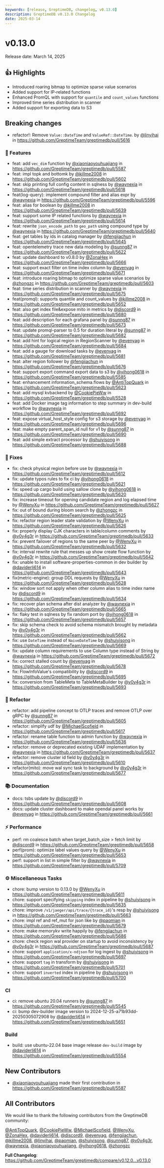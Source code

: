 ```yaml
---
keywords: [release, GreptimeDB, changelog, v0.13.0]
description: GreptimeDB v0.13.0 Changelog
date: 2025-03-14
---
```


# v0.13.0

Release date: March 14, 2025

## 👍 Highlights

* Introduced roaring bitmap to optimize sparse value scenarios
* Added support for IP-related functions
* Enhanced PromQL with support for `quantile` and `count_values` functions
* Improved time series distribution in scanner
* Added support for exporting data to S3

## Breaking changes

* refactor!: Remove `Value::DateTime` and `ValueRef::DateTime`. by [@linyihai](https://github.com/linyihai) in https://github.com/GreptimeTeam/greptimedb/pull/5616

### 🚀 Features

* feat: add `vec_dim` function by [@xiaoniaoyouhuajiang](https://github.com/xiaoniaoyouhuajiang) in https://github.com/GreptimeTeam/greptimedb/pull/5587
* feat: impl topk and bottomk by [@killme2008](https://github.com/killme2008) in https://github.com/GreptimeTeam/greptimedb/pull/5602
* feat: skip printing full config content in sqlness by [@waynexia](https://github.com/waynexia) in https://github.com/GreptimeTeam/greptimedb/pull/5618
* feat(log-query): implement compound filter and alias expr by [@waynexia](https://github.com/waynexia) in https://github.com/GreptimeTeam/greptimedb/pull/5596
* feat: alias for boolean by [@killme2008](https://github.com/killme2008) in https://github.com/GreptimeTeam/greptimedb/pull/5639
* feat: support some IP related functions by [@waynexia](https://github.com/waynexia) in https://github.com/GreptimeTeam/greptimedb/pull/5614
* feat: rewrite `json_encode_path` to `geo_path` using compound type by [@waynexia](https://github.com/waynexia) in https://github.com/GreptimeTeam/greptimedb/pull/5640
* feat: get tables by ids in catalog manager by [@fengjiachun](https://github.com/fengjiachun) in https://github.com/GreptimeTeam/greptimedb/pull/5645
* feat: opentelemetry trace new data modeling by [@sunng87](https://github.com/sunng87) in https://github.com/GreptimeTeam/greptimedb/pull/5622
* feat: update dashboard to v0.8.0 by [@ZonaHex](https://github.com/ZonaHex) in https://github.com/GreptimeTeam/greptimedb/pull/5666
* feat: support exact filter on time index column by [@evenyag](https://github.com/evenyag) in https://github.com/GreptimeTeam/greptimedb/pull/5671
* feat: introduce roaring bitmap to optimize sparse value scenarios by [@zhongzc](https://github.com/zhongzc) in https://github.com/GreptimeTeam/greptimedb/pull/5603
* feat: time series distribution in scanner by [@waynexia](https://github.com/waynexia) in https://github.com/GreptimeTeam/greptimedb/pull/5675
* feat(promql): supports quantile and count_values by [@killme2008](https://github.com/killme2008) in https://github.com/GreptimeTeam/greptimedb/pull/5652
* feat: also get index file&expose mito in metrics by [@discord9](https://github.com/discord9) in https://github.com/GreptimeTeam/greptimedb/pull/5680
* feat: add description for each grafana panel by [@sunng87](https://github.com/sunng87) in https://github.com/GreptimeTeam/greptimedb/pull/5673
* feat: update promql-parser to 0.5 for duration literal by [@sunng87](https://github.com/sunng87) in https://github.com/GreptimeTeam/greptimedb/pull/5682
* feat: add hint for logical region in RegionScanner by [@evenyag](https://github.com/evenyag) in https://github.com/GreptimeTeam/greptimedb/pull/5684
* feat: add a gauge for download tasks by [@evenyag](https://github.com/evenyag) in https://github.com/GreptimeTeam/greptimedb/pull/5681
* feat: alter region follower by [@fengjiachun](https://github.com/fengjiachun) in https://github.com/GreptimeTeam/greptimedb/pull/5676
* feat: support export command export data to s3 by [@yihong0618](https://github.com/yihong0618) in https://github.com/GreptimeTeam/greptimedb/pull/5585
* feat: enhancement information_schema.flows by [@AntiTopQuark](https://github.com/AntiTopQuark) in https://github.com/GreptimeTeam/greptimedb/pull/5623
* feat: add mysql kvbackend by [@CookiePieWw](https://github.com/CookiePieWw) in https://github.com/GreptimeTeam/greptimedb/pull/5528
* feat: add Docker image tag information to step summary in dev-build workflow by [@waynexia](https://github.com/waynexia) in https://github.com/GreptimeTeam/greptimedb/pull/5692
* feat: expose virtual_host_style config for s3 storage by [@evenyag](https://github.com/evenyag) in https://github.com/GreptimeTeam/greptimedb/pull/5696
* feat: make empty parent_span_id null for v1 by [@sunng87](https://github.com/sunng87) in https://github.com/GreptimeTeam/greptimedb/pull/5690
* feat: add simple extract processor by [@shuiyisong](https://github.com/shuiyisong) in https://github.com/GreptimeTeam/greptimedb/pull/5688

### 🐛 Fixes

* fix: check physical region before use by [@waynexia](https://github.com/waynexia) in https://github.com/GreptimeTeam/greptimedb/pull/5612
* fix: update typos rules to fix ci by [@yihong0618](https://github.com/yihong0618) in https://github.com/GreptimeTeam/greptimedb/pull/5621
* fix: speed up cargo build using sallow clone by [@yihong0618](https://github.com/yihong0618) in https://github.com/GreptimeTeam/greptimedb/pull/5620
* fix: increase timeout for opening candidate region and log elapsed time by [@WenyXu](https://github.com/WenyXu) in https://github.com/GreptimeTeam/greptimedb/pull/5627
* fix: out of bound during bloom search by [@zhongzc](https://github.com/zhongzc) in https://github.com/GreptimeTeam/greptimedb/pull/5625
* fix: refactor region leader state validation by [@WenyXu](https://github.com/WenyXu) in https://github.com/GreptimeTeam/greptimedb/pull/5626
* fix: properly display CJK characters in table/column comments by [@v0y4g3r](https://github.com/v0y4g3r) in https://github.com/GreptimeTeam/greptimedb/pull/5633
* fix: prevent failover of regions to the same peer by [@WenyXu](https://github.com/WenyXu) in https://github.com/GreptimeTeam/greptimedb/pull/5632
* fix: interval rewrite rule that messes up show create flow function by [@v0y4g3r](https://github.com/v0y4g3r) in https://github.com/GreptimeTeam/greptimedb/pull/5642
* fix: unable to install software-properties-common in dev builder by [@daviderli614](https://github.com/daviderli614) in https://github.com/GreptimeTeam/greptimedb/pull/5643
* fix(metric-engine): group DDL requests by [@WenyXu](https://github.com/WenyXu) in https://github.com/GreptimeTeam/greptimedb/pull/5628
* fix: window sort not apply when other column alias to time index name by [@discord9](https://github.com/discord9) in https://github.com/GreptimeTeam/greptimedb/pull/5634
* fix: recover plan schema after dist analyzer by [@waynexia](https://github.com/waynexia) in https://github.com/GreptimeTeam/greptimedb/pull/5665
* fix: flaky test in sqlness by fix random port by [@yihong0618](https://github.com/yihong0618) in https://github.com/GreptimeTeam/greptimedb/pull/5657
* fix: skip schema check to avoid schema mismatch brought by metadata by [@v0y4g3r](https://github.com/v0y4g3r) in https://github.com/GreptimeTeam/greptimedb/pull/5662
* fix: use `DateTime` instead of `NaiveDateTime` by [@shuiyisong](https://github.com/shuiyisong) in https://github.com/GreptimeTeam/greptimedb/pull/5669
* fix: update column requirements to use Column type instead of String by [@waynexia](https://github.com/waynexia) in https://github.com/GreptimeTeam/greptimedb/pull/5672
* fix: correct stalled count by [@evenyag](https://github.com/evenyag) in https://github.com/GreptimeTeam/greptimedb/pull/5678
* fix: FlowInfoValue's compatibility by [@discord9](https://github.com/discord9) in https://github.com/GreptimeTeam/greptimedb/pull/5695
* fix: conversion from TableMeta to TableMetaBuilder by [@v0y4g3r](https://github.com/v0y4g3r) in https://github.com/GreptimeTeam/greptimedb/pull/5693

### 🚜 Refactor

* refactor: add pipeline concept to OTLP traces and remove OTLP over gRPC by [@sunng87](https://github.com/sunng87) in https://github.com/GreptimeTeam/greptimedb/pull/5605
* refactor: simplify udf by [@MichaelScofield](https://github.com/MichaelScofield) in https://github.com/GreptimeTeam/greptimedb/pull/5617
* refactor: rename table function to admin function by [@waynexia](https://github.com/waynexia) in https://github.com/GreptimeTeam/greptimedb/pull/5636
* refactor: remove or deprecated existing UDAF implementation by [@waynexia](https://github.com/waynexia) in https://github.com/GreptimeTeam/greptimedb/pull/5637
* refactor: remove cluster id field by [@v0y4g3r](https://github.com/v0y4g3r) in https://github.com/GreptimeTeam/greptimedb/pull/5610
* refactor(mito): move wal sync task to background by [@v0y4g3r](https://github.com/v0y4g3r) in https://github.com/GreptimeTeam/greptimedb/pull/5677

### 📚 Documentation

* docs: tsbs update by [@discord9](https://github.com/discord9) in https://github.com/GreptimeTeam/greptimedb/pull/5608
* docs: update cluster dashboard to make opendal panel works by [@evenyag](https://github.com/evenyag) in https://github.com/GreptimeTeam/greptimedb/pull/5661

### ⚡ Performance

* perf: rm coalesce batch when target_batch_size > fetch limit by [@discord9](https://github.com/discord9) in https://github.com/GreptimeTeam/greptimedb/pull/5658
* perf(prom): optimize label values query by [@WenyXu](https://github.com/WenyXu) in https://github.com/GreptimeTeam/greptimedb/pull/5653
* perf: support in list in simple filter by [@waynexia](https://github.com/waynexia) in https://github.com/GreptimeTeam/greptimedb/pull/5709

### ⚙️ Miscellaneous Tasks

* chore: bump version to 0.13.0 by [@WenyXu](https://github.com/WenyXu) in https://github.com/GreptimeTeam/greptimedb/pull/5611
* chore: support specifying `skipping` index in pipeline by [@shuiyisong](https://github.com/shuiyisong) in https://github.com/GreptimeTeam/greptimedb/pull/5635
* chore: improve `/v1/jaeger/api/trace/{trace_id}`'s resp by [@shuiyisong](https://github.com/shuiyisong) in https://github.com/GreptimeTeam/greptimedb/pull/5663
* chore: impl ref and ref_mut for json like by [@paomian](https://github.com/paomian) in https://github.com/GreptimeTeam/greptimedb/pull/5679
* chore: make memorykv write happily by [@fengjiachun](https://github.com/fengjiachun) in https://github.com/GreptimeTeam/greptimedb/pull/5686
* chore: check region wal provider on startup to avoid inconsistency by [@v0y4g3r](https://github.com/v0y4g3r) in https://github.com/GreptimeTeam/greptimedb/pull/5687
* chore: support `application/x-ndjson` for log ingest by [@shuiyisong](https://github.com/shuiyisong) in https://github.com/GreptimeTeam/greptimedb/pull/5697
* chore: support `tag` in transform by [@shuiyisong](https://github.com/shuiyisong) in https://github.com/GreptimeTeam/greptimedb/pull/5701
* chore: support `inverted` index in pipeline by [@shuiyisong](https://github.com/shuiyisong) in https://github.com/GreptimeTeam/greptimedb/pull/5700

### CI

* ci: remove ubuntu 20.04 runners by [@sunng87](https://github.com/sunng87) in https://github.com/GreptimeTeam/greptimedb/pull/5545
* ci: bump dev-builder image version to 2024-12-25-a71b93dd-20250305072908 by [@daviderli614](https://github.com/daviderli614) in https://github.com/GreptimeTeam/greptimedb/pull/5651

### Build

* build: use ubuntu-22.04 base image release `dev-build` image by [@daviderli614](https://github.com/daviderli614) in https://github.com/GreptimeTeam/greptimedb/pull/5554

## New Contributors

* [@xiaoniaoyouhuajiang](https://github.com/xiaoniaoyouhuajiang) made their first contribution in https://github.com/GreptimeTeam/greptimedb/pull/5587

## All Contributors

We would like to thank the following contributors from the GreptimeDB community:

[@AntiTopQuark](https://github.com/AntiTopQuark), [@CookiePieWw](https://github.com/CookiePieWw), [@MichaelScofield](https://github.com/MichaelScofield), [@WenyXu](https://github.com/WenyXu), [@ZonaHex](https://github.com/ZonaHex), [@daviderli614](https://github.com/daviderli614), [@discord9](https://github.com/discord9), [@evenyag](https://github.com/evenyag), [@fengjiachun](https://github.com/fengjiachun), [@killme2008](https://github.com/killme2008), [@linyihai](https://github.com/linyihai), [@paomian](https://github.com/paomian), [@shuiyisong](https://github.com/shuiyisong), [@sunng87](https://github.com/sunng87), [@v0y4g3r](https://github.com/v0y4g3r), [@waynexia](https://github.com/waynexia), [@xiaoniaoyouhuajiang](https://github.com/xiaoniaoyouhuajiang), [@yihong0618](https://github.com/yihong0618), [@zhongzc](https://github.com/zhongzc)

**Full Changelog**: https://github.com/GreptimeTeam/greptimedb/compare/v0.12.0...v0.13.0
